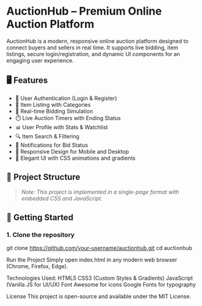 # AuctionHub – Premium Online Auction Platform

AuctionHub is a modern, responsive online auction platform designed to connect buyers and sellers in real time. It supports live bidding, item listings, secure login/registration, and dynamic UI components for an engaging user experience.

## 🖥️ Features

- 🔐 User Authentication (Login & Register)
- 🧾 Item Listing with Categories
- 🔄 Real-time Bidding Simulation
- ⏱️ Live Auction Timers with Ending Status
- 📊 User Profile with Stats & Watchlist
- 🔍 Item Search & Filtering
- 💬 Notifications for Bid Status
- 📱 Responsive Design for Mobile and Desktop
- 🎨 Elegant UI with CSS animations and gradients

## 📁 Project Structure


> *Note: This project is implemented in a single-page format with embedded CSS and JavaScript.*

## 🚀 Getting Started

### 1. Clone the repository


git clone https://github.com/your-username/auctionhub.git
cd auctionhub 

Run the Project
Simply open index.html in any modern web browser (Chrome, Firefox, Edge).


Technologies Used:
HTML5
CSS3 (Custom Styles & Gradients)
JavaScript (Vanilla JS for UI/UX)
Font Awesome for icons
Google Fonts for typography

License
This project is open-source and available under the MIT License.
